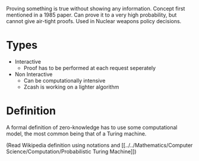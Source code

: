 Proving something is true without showing any information.
Concept first mentioned in a 1985 paper.
Can prove it to a very high probability, but cannot give air-tight proofs.
Used in Nuclear weapons policy decisions.
# Types
- Interactive
	- Proof has to be performed at each request seperately
- Non Interactive
	- Can be computationally intensive
	- Zcash is working on a lighter algorithm
# Definition
A formal definition of zero-knowledge has to use some computational model, the most common being that of a Turing machine.

(Read Wikipedia definition using notations and [[../../Mathematics/Computer Science/Computation/Probabilistic Turing Machine]])